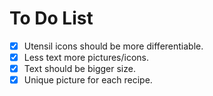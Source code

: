 # To Do List

- [X] Utensil icons should be more differentiable.
- [X] Less text more pictures/icons.
- [X] Text should be bigger size.
- [X] Unique picture for each recipe.